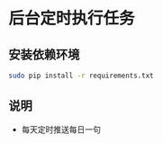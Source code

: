 后台定时执行任务
============================

安装依赖环境
----------------------------
```bash
sudo pip install -r requirements.txt

```

说明
----------------------------
- 每天定时推送每日一句

